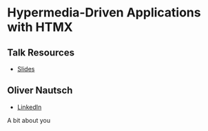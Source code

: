 # Hypermedia-Driven Applications with HTMX

## Talk Resources
* [Slides](https://docs.google.com/presentation/d/1PsLzS-oLv9CQgDPbuWp6F2hV3l6Y162eafKhHuZbLWE/edit?usp=sharing)


## Oliver Nautsch<!-- include: oliver.md -->

* [LinkedIn](https://www.linkedin.com/in/oliver-nautsch/) 

A bit about you
<!-- endInclude -->
